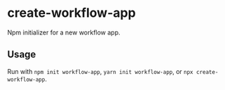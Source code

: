 # create-workflow-app

Npm initializer for a new workflow app.

## Usage

Run with `npm init workflow-app`, `yarn init workflow-app`, or `npx create-workflow-app`.
